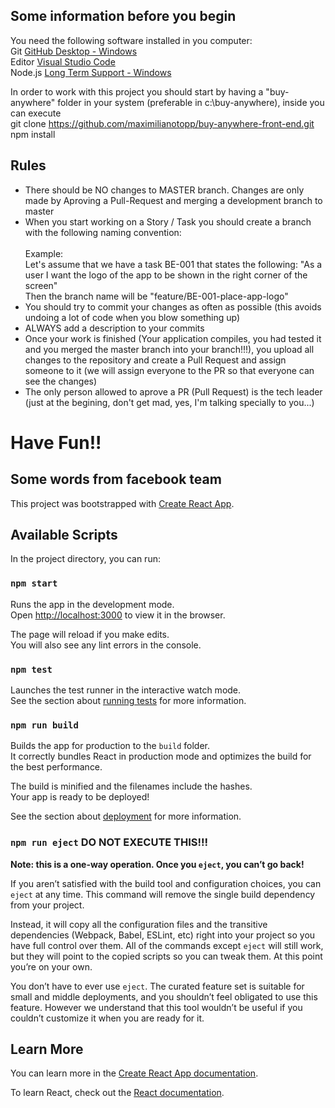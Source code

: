 
## Some information before you begin
You need the following software installed in you computer:<br/>
  Git [GitHub Desktop - Windows](https://desktop.github.com/)<br/>
  Editor [Visual Studio Code](https://code.visualstudio.com/)<br/>
  Node.js [Long Term Support - Windows](https://nodejs.org/dist/v10.13.0/node-v10.13.0-x64.msi)<br/>

In order to work with this project you should start by having a "buy-anywhere" folder in your system (preferable in c:\buy-anywhere\), inside you can execute <br/>
  git clone https://github.com/maximilianotopp/buy-anywhere-front-end.git<br/>
  npm install<br/>

## Rules
- There should be NO changes to MASTER branch. Changes are only made by Aproving a Pull-Request and merging a development branch to master
- When you start working on a Story / Task you should create a branch with the following naming convention:<br/>  
  Example:<br/>
    Let's assume that we have a task BE-001 that states the following: "As a user I want the logo of the app to be shown in the right corner of the screen"<br/>
    Then the branch name will be "feature/BE-001-place-app-logo"
- You should try to commit your changes as often as possible (this avoids undoing a lot of code when you blow something up)
- ALWAYS add a description to your commits
- Once your work is finished (Your application compiles, you had tested it and you merged the master branch into your branch!!!), you upload all changes to the repository and create a Pull Request and assign someone to it (we will assign everyone to the PR so that everyone can see the changes)
- The only person allowed to aprove a PR (Pull Request) is the tech leader (just at the begining, don't get mad, yes, I'm talking specially to you...)

# Have Fun!!

## Some words from facebook team

This project was bootstrapped with [Create React App](https://github.com/facebook/create-react-app).

## Available Scripts

In the project directory, you can run:

### `npm start`

Runs the app in the development mode.<br>
Open [http://localhost:3000](http://localhost:3000) to view it in the browser.

The page will reload if you make edits.<br>
You will also see any lint errors in the console.

### `npm test`

Launches the test runner in the interactive watch mode.<br>
See the section about [running tests](https://facebook.github.io/create-react-app/docs/running-tests) for more information.

### `npm run build`

Builds the app for production to the `build` folder.<br>
It correctly bundles React in production mode and optimizes the build for the best performance.

The build is minified and the filenames include the hashes.<br>
Your app is ready to be deployed!

See the section about [deployment](https://facebook.github.io/create-react-app/docs/deployment) for more information.

### `npm run eject` DO NOT EXECUTE THIS!!!

**Note: this is a one-way operation. Once you `eject`, you can’t go back!**

If you aren’t satisfied with the build tool and configuration choices, you can `eject` at any time. This command will remove the single build dependency from your project.

Instead, it will copy all the configuration files and the transitive dependencies (Webpack, Babel, ESLint, etc) right into your project so you have full control over them. All of the commands except `eject` will still work, but they will point to the copied scripts so you can tweak them. At this point you’re on your own.

You don’t have to ever use `eject`. The curated feature set is suitable for small and middle deployments, and you shouldn’t feel obligated to use this feature. However we understand that this tool wouldn’t be useful if you couldn’t customize it when you are ready for it.

## Learn More

You can learn more in the [Create React App documentation](https://facebook.github.io/create-react-app/docs/getting-started).

To learn React, check out the [React documentation](https://reactjs.org/).
